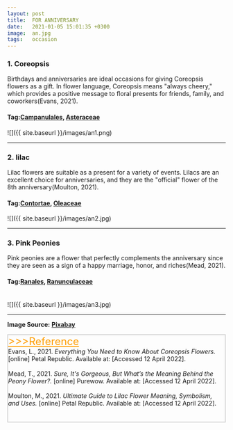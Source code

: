 ```yaml
---
layout: post
title:  FOR ANNIVERSARY
date:   2021-01-05 15:01:35 +0300
image:  an.jpg
tags:   occasion
---
```


### 1. Coreopsis
Birthdays and anniversaries are ideal occasions for giving Coreopsis flowers as a gift. In flower language, Coreopsis means "always cheery," which provides a positive message to floral presents for friends, family, and coworkers(Evans, 2021).

#### Tag:[Campanulales](/campanulales), [Asteraceae](/asteraceae)
![]({{ site.baseurl }}/images/an1.png)
<br>

***

### 2. lilac
Lilac flowers are suitable as a present for a variety of events. Lilacs are an excellent choice for anniversaries, and they are the "official" flower of the 8th anniversary(Moulton, 2021).

#### Tag:[Contortae](/contortae), [Oleaceae](/oleaceae)
![]({{ site.baseurl }}/images/an2.jpg)
<br>

***

### 3. Pink Peonies
Pink peonies are a flower that perfectly complements the anniversary since they are seen as a sign of a happy marriage, honor, and riches(Mead, 2021). 

#### Tag:[Ranales](/ranales), [Ranunculaceae](/ranunculaceae)
<br>
![]({{ site.baseurl }}/images/an3.jpg)
<br>

***

__Image Source:__ <a href="https://pixabay.com/">__Pixabay__</a>


<html lang="en">
 
<head>
    <meta charset="UTF-8">
    <title>Title</title>
</head>
 
<body>
    <div style="border: 2px solid lightgray;">
    <a href="javascript:;" id="btn" style="font-size: 24px; font-style: bold; color:rgb(255, 157, 0);">
        >>>Reference</a>
    <span id="content">
        <br>
        Evans, L., 2021. <i>Everything You Need to Know About Coreopsis Flowers.</i> [online] Petal Republic. Available at: <https://www.petalrepublic.com/coreopsis-flowers/> [Accessed 12 April 2022].<br><br>
        Mead, T., 2021. <i>Sure, It's Gorgeous, But What’s the Meaning Behind the Peony Flower?.</i> [online] Purewow. Available at: <https://www.purewow.com/home/peony-flower-meaning> [Accessed 12 April 2022].<br><br>
        Moulton, M., 2021. <i>Ultimate Guide to Lilac Flower Meaning, Symbolism, and Uses.</i> [online] Petal Republic. Available at: <https://www.petalrepublic.com/lilac-flower/> [Accessed 12 April 2022].<br><br>
        <br>
    </span>
    </div>
    <script type="text/javascript">
        //获取button按钮
        var btn = document.getElementById('btn');
        //获取p
        var content = document.getElementById('content');
        //获取p中的内容
        var str = content.innerHTML;
        //定义一个变量，表示当前的状态（收缩、展开）
        var onOff = true; // true表示展开
        btn.onclick = function() {
            if (onOff) {
                content.innerHTML = str.substr(0, 0);
            } else {
                //说明当前状态是收缩的，需要展开
                content.innerHTML = str
            }
            onOff = !onOff; //每点击一次，改变一次展开、收缩状态
            return false; //阻止a标签的默认事件
        }
    </script>

</body>
 
</html>